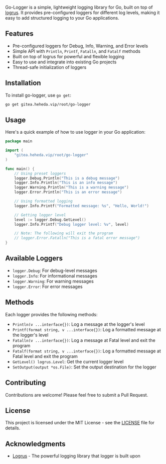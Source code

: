 Go-Logger is a simple, lightweight logging library for Go, built on top of [logrus](https://github.com/sirupsen/logrus). It provides pre-configured loggers for different log levels, making it easy to add structured logging to your Go applications.

## Features

- Pre-configured loggers for Debug, Info, Warning, and Error levels
- Simple API with `Println`, `Printf`, `Fatalln`, and `Fatalf` methods
- Built on top of logrus for powerful and flexible logging
- Easy to use and integrate into existing Go projects
- Thread-safe initialization of loggers

## Installation

To install go-logger, use `go get`:

```bash
go get gitea.heheda.vip/root/go-logger
```

## Usage

Here's a quick example of how to use logger in your Go application:

```go
package main

import (
    "gitea.heheda.vip/root/go-logger"
)

func main() {
    // Using preset loggers
    logger.Debug.Println("This is a debug message")
    logger.Info.Println("This is an info message")
    logger.Warning.Println("This is a warning message")
    logger.Error.Println("This is an error message")

    // Using formatted logging
    logger.Info.Printf("Formatted message: %s", "Hello, World!")

    // Getting logger level
    level := logger.Debug.GetLevel()
    logger.Info.Printf("Debug logger level: %v", level)

    // Note: The following will exit the program
    // logger.Error.Fatalln("This is a fatal error message")
}
```

## Available Loggers

- `logger.Debug`: For debug-level messages
- `logger.Info`: For informational messages
- `logger.Warning`: For warning messages
- `logger.Error`: For error messages

## Methods

Each logger provides the following methods:

- `Println(v ...interface{})`: Log a message at the logger's level
- `Printf(format string, v ...interface{})`: Log a formatted message at the logger's level
- `Fatalln(v ...interface{})`: Log a message at Fatal level and exit the program
- `Fatalf(format string, v ...interface{})`: Log a formatted message at Fatal level and exit the program
- `GetLevel() logrus.Level`: Get the current logger level
- `SetOutput(output *os.File)`: Set the output destination for the logger

## Contributing

Contributions are welcome! Please feel free to submit a Pull Request.

## License

This project is licensed under the MIT License - see the [LICENSE](LICENSE) file for details.

## Acknowledgments

- [Logrus](https://github.com/sirupsen/logrus) - The powerful logging library that logger is built upon